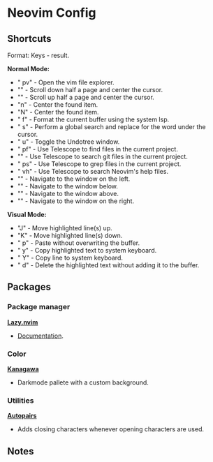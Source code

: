 # Neovim Config

## Shortcuts

Format: Keys - result.

**Normal Mode:**
- " pv" - Open the vim file explorer.
- "<C-d>" - Scroll down half a page and center the cursor.
- "<C-u>" - Scroll up half a page and center the cursor.
- "n" - Center the found item.
- "N" - Center the found item.
- " f" - Format the current buffer using the system lsp.
- " s" - Perform a global search and replace for the word under the cursor.
- " u" - Toggle the Undotree window.
- " pf" - Use Telescope to find files in the current project.
- "<C-p>" - Use Telescope to search git files in the current project.
- " ps" - Use Telescope to grep files in the current project.
- " vh" - Use Telescope to search Neovim's help files.
- "<C-h>" - Navigate to the window on the left.
- "<C-j>" - Navigate to the window below.
- "<C-k>" - Navigate to the window above.
- "<C-l>" - Navigate to the window on the right.


**Visual Mode:**
- "J" - Move highlighted line(s) up.
- "K" - Move highlighted line(s) down.
- " p" - Paste without overwriting the buffer.
- " y" - Copy highlighted text to system keyboard.
- " Y" - Copy line to system keyboard.
- " d" - Delete the highlighted text without adding it to the buffer.

## Packages

### Package manager

[**Lazy.nvim**](https://github.com/folke/lazy.nvim)
- [Documentation](https://lazy.folke.io/).

### Color
[**Kanagawa**](https://github.com/rebelot/kanagawa.nvim)
- Darkmode pallete with a custom background.

### Utilities

[**Autopairs**](https://github.com/windwp/nvim-autopairs)
- Adds closing characters whenever opening characters are used.

## Notes

